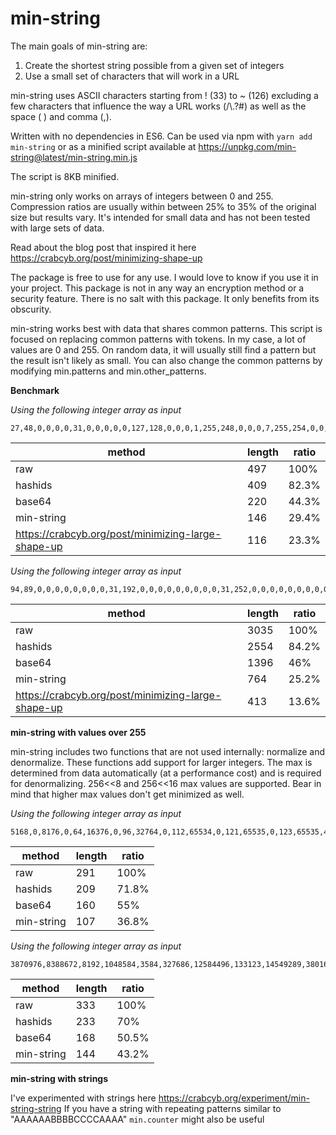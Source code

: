# min-string

The main goals of min-string are:
1. Create the shortest string possible from a given set of integers
2. Use a small set of characters that will work in a URL

min-string uses ASCII characters starting from ! (33) to ~ (126) excluding a few characters that influence the way a URL works (/\\.?#) as well as the space ( ) and comma (,).

Written with no dependencies in ES6. Can be used via npm with `yarn add min-string` or as a minified script available at https://unpkg.com/min-string@latest/min-string.min.js

The script is 8KB minified.

min-string only works on arrays of integers between 0 and 255. Compression ratios are usually within between 25% to 35% of the original size but results vary. It's intended for small data and has not been tested with large sets of data.

Read about the blog post that inspired it here https://crabcyb.org/post/minimizing-shape-up

The package is free to use for any use. I would love to know if you use it in your project.
This package is not in any way an encryption method or a security feature. There is no salt with this package. It only benefits from its obscurity.

min-string works best with data that shares common patterns. This script is focused on replacing common patterns with tokens. In my case, a lot of values are 0 and 255. On random data, it will usually still find a pattern but the result isn't likely as small. You can also change the common patterns by modifying min.patterns and min.other_patterns.

**Benchmark**

*Using the following integer array as input*

```
27,48,0,0,0,0,31,0,0,0,0,0,127,128,0,0,0,1,255,248,0,0,0,7,255,254,0,0,0,31,255,255,0,0,0,127,255,255,0,0,0,255,255,255,0,0,127,255,255,255,0,0,255,255,255,254,0,1,255,255,255,252,12,3,255,255,255,224,19,127,255,255,252,0,33,255,255,255,254,0,65,255,255,255,254,0,129,255,255,255,254,0,15,255,255,255,254,0,8,127,255,255,255,0,16,127,255,255,255,0,16,62,127,255,255,0,32,29,191,255,254,128,32,9,111,128,204,64,0,1,107,0,102,0,0,2,98,0,35,0,0,4,70,0,33,0,0,0,132,0,16,128,0,1,8,0,0,128,0,0,8,0,0,64
```

| method | length | ratio |
| --- | --- | --- |
| raw | 497 | 100% |
| hashids | 409 | 82.3% |
| base64 | 220 | 44.3% |
| min-string | 146 | 29.4% |
| https://crabcyb.org/post/minimizing-large-shape-up | 116 | 23.3% |

*Using the following integer array as input*

```
94,89,0,0,0,0,0,0,0,0,31,192,0,0,0,0,0,0,0,0,0,31,252,0,0,0,0,0,0,0,0,0,31,255,128,0,0,0,0,0,0,0,0,31,255,224,0,0,0,0,0,0,0,0,15,255,240,0,0,0,0,0,0,0,0,15,255,248,0,0,0,0,0,0,0,0,7,255,254,0,0,0,0,0,0,0,0,7,255,255,128,0,0,0,0,0,0,0,3,255,255,240,0,0,0,0,0,0,0,1,255,255,254,0,0,0,0,0,0,0,1,255,255,255,128,0,0,0,0,0,0,0,255,255,255,240,0,0,0,0,0,0,0,127,255,255,248,0,0,0,0,0,0,0,63,255,255,252,0,0,0,0,0,0,0,63,255,255,254,0,0,0,0,0,0,0,31,255,255,254,0,0,0,0,0,0,0,15,255,255,252,0,0,0,0,0,0,0,15,255,240,0,0,0,0,0,0,0,0,7,255,248,0,0,0,0,0,0,0,0,7,255,252,0,15,128,0,0,0,0,0,7,255,254,0,3,192,0,0,0,0,0,7,255,255,0,0,248,0,0,0,0,0,7,255,255,128,0,62,0,0,0,0,0,15,255,255,192,0,7,128,0,0,0,0,63,255,255,240,0,1,240,63,254,0,7,255,255,255,248,0,0,124,127,255,255,255,255,255,255,252,0,0,31,255,255,255,255,255,255,255,254,0,0,7,255,255,255,255,255,255,255,254,0,0,3,255,255,255,255,255,255,255,255,0,0,0,255,255,255,255,255,255,255,255,128,0,0,127,255,255,255,255,255,255,255,192,0,0,63,255,255,255,255,255,255,255,224,0,0,31,255,255,255,255,255,255,255,240,0,0,15,255,255,255,255,255,255,255,252,0,0,7,255,255,255,255,255,255,255,254,0,0,7,255,255,255,255,255,255,255,255,0,0,3,255,255,255,255,255,255,255,255,128,0,1,255,255,255,255,255,255,255,255,192,0,1,255,255,255,255,255,255,255,255,224,0,0,255,255,255,255,255,255,255,255,240,0,0,127,255,255,255,255,255,255,255,248,0,0,63,255,255,255,255,255,255,255,252,0,0,31,255,255,255,255,255,255,255,254,0,0,15,255,255,255,255,255,255,255,255,0,0,7,255,255,255,255,255,255,255,255,128,0,3,255,255,240,63,255,255,255,255,224,0,1,255,255,240,0,255,255,255,255,224,0,0,255,255,248,0,15,255,255,255,240,0,0,127,255,252,0,1,255,255,255,248,0,0,63,255,254,0,0,127,255,255,252,0,0,31,255,255,0,0,3,255,255,252,0,0,15,255,255,128,0,0,31,255,254,0,0,7,255,255,128,0,0,3,255,255,0,0,3,255,255,224,0,0,1,255,255,128,0,1,255,255,224,0,0,0,255,255,192,0,0,255,255,240,0,0,0,127,255,192,0,0,127,255,248,0,0,0,127,255,224,0,0,63,255,252,0,0,0,63,255,240,0,0,31,255,254,0,0,0,15,255,248,0,0,31,255,254,0,0,0,7,253,252,0,0,15,255,255,0,0,0,1,254,254,0,0,7,255,255,0,0,0,0,255,127,0,0,7,255,255,0,0,0,0,127,191,128,0,3,255,255,0,0,0,0,31,207,192,0,3,254,255,0,0,0,0,15,231,224,0,1,254,255,0,0,0,0,7,243,240,0,1,254,127,0,0,0,0,3,249,248,0,0,254,127,0,0,0,0,0,252,252,0,1,254,63,0,0,0,0,0,126,62,0,0,254,63,128,0,0,0,0,63,31,0,0,126,31,128,0,0,0,0,31,143,128,0,255,15,192,0,0,0,0,7,199,192,0,127,7,224,0,0,0,0,3,243,240,0,63,1,224,0,0,0,0,1,249,248,0,31,128,240,0,0,0,0,0,252,252,0,15,128,120,0,0,0,0,0,126,126,0,7,192,60,0,0,0,0,0,31,159,0,3,224,30,0,0,0,0,0,15,207,128,1,240,15,0,0,0,0,0,7,231,192,0,248,7,128,0,0,0,0,3,243,224,0,56,3,192,0,0,0,0,1,249,240,0,30,0,224,0,0,0,0,1,252,248,0,14,0,255,0,0,0,0,0,126,60,0,7,0,63,192,0,0,0,0,31,30,0,3,192,15,224,0,0,0,0,15,143,0,1,224,7,248,0,0,0,0,7,199,240,0,240,0,0,0,0,0,0,1,227,254,0,120,0,0,0,0,0,0,0,241,255,0,60,0,0,0,0,0,0,0,124,127,192,31,192,0,0,0,0,0,0,63,227,192,15,240,0,0,0,0,0,0,31,240,0,1,252,0,0,0,0,0,0,15,248,0,0,126,0,0,0,0,0,0,1,252,0
```

| method | length | ratio |
| --- | --- | --- |
| raw | 3035 | 100% |
| hashids | 2554 | 84.2% |
| base64 | 1396 | 46% |
| min-string | 764 | 25.2% |
| https://crabcyb.org/post/minimizing-large-shape-up | 413 | 13.6% |

**min-string with values over 255**

min-string includes two functions that are not used internally: normalize and denormalize. These functions add support for larger integers. The max is determined from data automatically (at a performance cost) and is required for denormalizing. 256<<8 and 256<<16 max values are supported. Bear in mind that higher max values don't get minimized as well.


*Using the following integer array as input*

```
5168,0,8176,0,64,16376,0,96,32764,0,112,65534,0,121,65535,0,123,65535,49153,15487,65535,61446,32767,65535,63516,33791,65535,65528,1023,65535,65520,1023,65535,65504,18431,65535,65408,16383,65535,63488,8191,65534,0,8191,65535,0,8115,65087,32768,7939,40507,32768,3,36411,32768,7,7795,32768,15,7
```

| method | length | ratio |
| --- | --- | --- |
| raw | 291 | 100% |
| hashids | 209 | 71.8% |
| base64 | 160 | 55% |
| min-string | 107 | 36.8% |


*Using the following integer array as input*

```
3870976,8388672,8192,1048584,3584,327686,12584496,133123,14549289,38016,4866085,2113272,1397770,11142485,174721,5587114,10507600,2795541,5507754,349442,11174229,4237984,5591082,11015508,698885,5571242,8475968,11182165,5253800,1397770,11142485,174721,5587114,10507600,2861077,5511851,2088906,11183445,5417641,5592234,11206655,13281919
```

| method | length | ratio |
| --- | --- | --- |
| raw | 333 | 100% |
| hashids | 233 | 70% |
| base64 | 168 | 50.5% |
| min-string | 144 | 43.2% |


**min-string with strings**

I've experimented with strings here https://crabcyb.org/experiment/min-string-string
If you have a string with repeating patterns similar to "AAAAAABBBBCCCCAAAA" `min.counter` might also be useful
